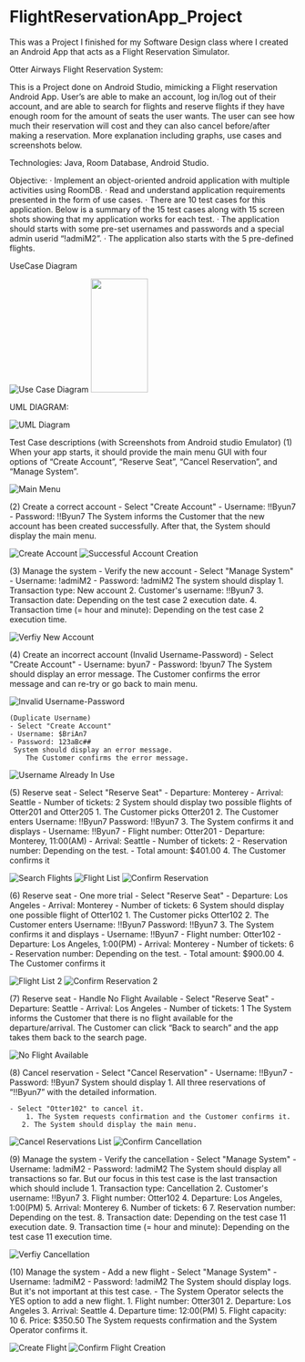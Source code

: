 # FlightReservationApp_Project
This was a Project I finished for my Software Design class where I created an Android App that acts as a Flight Reservation Simulator.

Otter Airways Flight Reservation System:

This is a Project done on Android Studio, mimicking a Flight reservation Android App. User’s are able to make an account, log in/log out of their account, and are able to search for flights and reserve flights if they have enough room for the amount of seats the user wants. The user can see how much their reservation will cost and they can also cancel before/after making a reservation. More explanation including graphs, use cases and screenshots below. 

Technologies: Java, Room Database, Android Studio.

Objective:
· Implement an object-oriented android application with multiple activities using RoomDB.
· Read and understand application requirements presented in the form of use cases.
· There are 10 test cases for this application. Below is a summary of the 15 test cases along with 15 screen shots showing that my application works for each test.
· The application should starts with some pre-set usernames and passwords and a special admin userid “!admiM2”.
· The application also starts with the 5 pre-defined flights.

UseCase Diagram

![Use Case Diagram](homework6/FlightApp_Images/UseCaseDiagram.png?raw=true "Use Case Diagram")
<img src="https://github.com/noa316/FlightReservationApp_Project/blob/main/homework6/FlightApp_Images/CancelFlightList_1.png?raw=true" width="100" height="200">

UML DIAGRAM:

![UML Diagram](homework6/FlightApp_Images/UMLDiagram.png?raw=true "UML Diagram")


Test Case descriptions (with Screenshots from Android studio Emulator)
(1)   When your app starts, it should provide the main menu GUI with four options of “Create Account”, “Reserve Seat”, “Cancel Reservation”, and “Manage System”.

![Main Menu](homework6/FlightApp_Images/Main_menu.png?raw=true "Main Menu")

(2)   Create a correct account
  	- Select "Create Account"
  	- Username: !!Byun7
  	- Password: !!Byun7
  	 The System informs the Customer that the new account has been created successfully.
After that, the System should display the main menu.

![Create Account](homework6/FlightApp_Images/CreateAccount.png?raw=true "Create Account")
![Successful Account Creation](homework6/FlightApp_Images/SuccessfulAccount.png?raw=true "Successful Account Creation")

(3)   Manage the system - Verify the new account
  	- Select "Manage System"
  	- Username: !admiM2
  	- Password: !admiM2
  	 The system should display
      	1. Transaction type: New account
      	2. Customer's username: !!Byun7
      	3. Transaction date: Depending on the test case 2 execution date.
      	4. Transaction time (= hour and minute): Depending on the test case 2 execution time.

![Verfiy New Account](homework6/FlightApp_Images/LogRecords_1.png?raw=true "Verify new Account")

(4)   Create an incorrect account
    (Invalid Username-Password)
  	- Select "Create Account"
  	- Username: byun7
  	- Password: !byun7
  	 The System should display an error message.
       	The Customer confirms the error message and can re-try or go back to main menu.
        
![Invalid Username-Password](homework6/FlightApp_Images/InvalidUsernm:pswrd_1.png?raw=true "Invalid Username-Password")

    (Duplicate Username)
    - Select "Create Account"
  	- Username: $BriAn7
  	- Password: 123aBc##
  	 System should display an error message.
       	The Customer confirms the error message.
        
![Username Already In Use](homework6/FlightApp_Images/UsernameAlreadyInUse_1.png?raw=true "Username Already In Use")

(5)   Reserve seat
  	- Select "Reserve Seat"
  	- Departure: Monterey
  	- Arrival: Seattle
  	- Number of tickets: 2
  	 System should display two possible flights of Otter201 and Otter205
                  	1. The Customer picks Otter201
                   	2. The Customer enters Username: !!Byun7
                                                          	Password: !!Byun7
      	3. The System confirms it and displays
           	- Username: !!Byun7
           	- Flight number: Otter201
           	- Departure: Monterey, 11:00(AM)
           	- Arrival: Seattle
           	- Number of tickets: 2
           	- Reservation number: Depending on the test.
           	- Total amount:  $401.00
      	4. The Customer confirms it

![Search Flights](homework6/FlightApp_Images/FlightSearch.png?raw=true "Search Flights")
![Flight List](homework6/FlightApp_Images/FlightList_1.png?raw=true "Flight List")
![Confirm Reservation](homework6/FlightApp_Images/ConfirmReservation_1.png?raw=true "Confirm Reservation")

(6)   Reserve seat - One more trial
  	- Select "Reserve Seat"
  	- Departure: Los Angeles
  	- Arrival: Monterey
  	- Number of tickets: 6
  	 System should display one possible flight of Otter102
                  	1. The Customer picks Otter102
                   	2. The Customer enters Username: !!Byun7
                                                          	Password: !!Byun7
      	3. The System confirms it and displays
           	- Username: !!Byun7
           	- Flight number: Otter102
       	    - Departure: Los Angeles, 1:00(PM)
           	- Arrival: Monterey
           	- Number of tickets: 6
           	- Reservation number: Depending on the test.
           	- Total amount:  $900.00
      	4. The Customer confirms it

![Flight List 2](homework6/FlightApp_Images/FlightList_2.png?raw=true "Flight List 2")
![Confirm Reservation 2](homework6/FlightApp_Images/ConfirmReservation_2.png?raw=true "Confirm Reservation 2")

(7)   Reserve seat - Handle No Flight Available
  	- Select "Reserve Seat"
  	- Departure: Seattle
  	- Arrival: Los Angeles
  	- Number of tickets: 1
  	 The System informs the Customer that there is no flight available for the departure/arrival.
      	The Customer can click “Back to search” and the app takes them back to the search page.
        
![No Flight Available](homework6/FlightApp_Images/NoMatchingFlights.png?raw=true "No Flight Available")

(8)   Cancel reservation
  	- Select "Cancel Reservation"
  	- Username: !!Byun7
  	- Password: !!Byun7
  	 System should display
      	1. All three reservations of “!!Byun7” with the detailed information.
        
  	- Select "Otter102" to cancel it.
     	1. The System requests confirmation and the Customer confirms it.
  	   2. The System should display the main menu.

![Cancel Reservations List ](homework6/FlightApp_Images/CancelFlights_1.png?raw=true "Cancel Reservtions List")
![Confirm Cancellation](homework6/FlightApp_Images/ConfirmCancellation_1.png?raw=true "Confirm Cancellation")

(9)   Manage the system - Verify the cancellation
  	- Select "Manage System"
  	- Username: !admiM2
  	- Password: !admiM2
  	 The System should display all transactions so far. But our focus in this test case is the last transaction which should include
      	1. Transaction type: Cancellation
      	2. Customer's username: !!Byun7
   	   3. Flight number: Otter102
      	4. Departure: Los Angeles, 1:00(PM)
      	5. Arrival: Monterey
      	6. Number of tickets: 6
      	7. Reservation number: Depending on the test.
      	8. Transaction date: Depending on the test case 11 execution date.
      	9. Transaction time (= hour and minute): Depending on the test case 11 execution time.

![Verfiy Cancellation](homework6/FlightApp_Images/LogRecords_2.png?raw=true "Verify Cancellation")

(10)   Manage the system - Add a new flight
  	- Select "Manage System"
  	- Username: !admiM2
  	- Password: !admiM2
  The System should display logs. But it's not important at this test case. 
  	- The System Operator selects the YES option to add a new flight.
     	1. Flight number: Otter301
     	2. Departure: Los Angeles
     	3. Arrival: Seattle
     	4. Departure time: 12:00(PM)
     	5. Flight capacity: 10
   	  6. Price: $350.50
  	 The System requests confirmation and the System Operator confirms it.
     

![Create Flight](homework6/FlightApp_Images/CreateFlight_1.png?raw=true "Create Flight")
![Confirm Flight Creation](homework6/FlightApp_Images/ConfirmCreateFlight.png?raw=true "Confirm Flight Creation")

